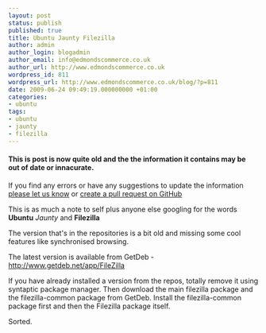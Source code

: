 ```yaml
---
layout: post
status: publish
published: true
title: Ubuntu Jaunty Filezilla
author: admin
author_login: blogadmin
author_email: info@edmondscommerce.co.uk
author_url: http://www.edmondscommerce.co.uk
wordpress_id: 811
wordpress_url: http://www.edmondscommerce.co.uk/blog/?p=811
date: 2009-06-24 09:49:19.000000000 +01:00
categories:
- ubuntu
tags:
- ubuntu
- jaunty
- filezilla
---
```

<div class="oldpost"><h4>This is post is now quite old and the the information it contains may be out of date or innacurate.</h4>
<p>
If you find any errors or have any suggestions to update the information <a href="http://edmondscommerce.github.io/contact-us/index.html">please let us know</a>
or <a href="https://github.com/edmondscommerce/edmondscommerce.github.io">create a pull request on GitHub</a>
</p>
</div>
This is as much a note to self plus anyone else googling for the words <b>Ubuntu</b> <i>Jaunty</i> and <b>Filezilla</b>

The version that's in the repositories is a bit old and missing some cool features like synchronised browsing. 

The latest version is available from GetDeb - <a href="http://www.getdeb.net/app/FileZilla">http://www.getdeb.net/app/FileZilla</a>

If you have already installed a version from the repos, totally remove it using syntaptic package manager. Then download the main filezilla package and the filezilla-common package from GetDeb. Install the filezilla-common package first and then the Filezilla package itself.

Sorted.
